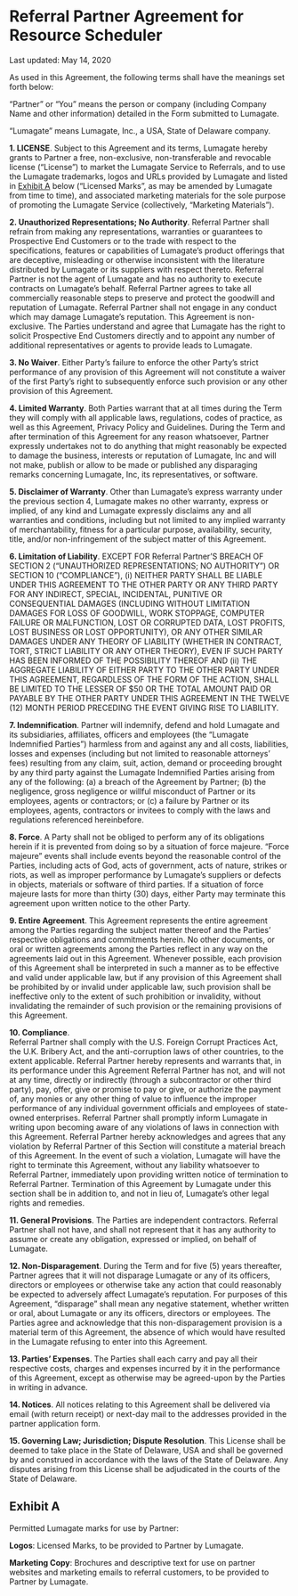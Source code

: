 # Referral Partner Agreement for Resource Scheduler

Last updated: May 14, 2020

As used in this Agreement, the following terms shall have the meanings set forth below:

“Partner” or “You” means the person or company (including Company Name and other information) detailed in the Form submitted to Lumagate.

“Lumagate” means Lumagate, Inc., a USA, State of Delaware company.

**1. LICENSE**. Subject to this Agreement and its terms, Lumagate hereby grants to Partner a free, non-exclusive, non-transferable and revocable license (“License”) to market the Lumagate Service to Referrals, and to use the Lumagate trademarks, logos and URLs provided by Lumagate and listed in [Exhibit A](#exhibit-a) below (“Licensed Marks”, as may be amended by Lumagate from time to time), and associated marketing materials for the sole purpose of promoting the Lumagate Service (collectively, “Marketing Materials”).

**2. Unauthorized Representations; No Authority**. Referral Partner shall refrain from making any representations, warranties or guarantees to Prospective End Customers or to the trade with respect to the specifications, features or capabilities of Lumagate’s product offerings that are deceptive, misleading or otherwise inconsistent with the literature distributed by Lumagate or its suppliers with respect thereto.  Referral Partner is not the agent of Lumagate and has no authority to execute contracts on Lumagate’s behalf. Referral Partner agrees to take all commercially reasonable steps to preserve and protect the goodwill and reputation of Lumagate.  Referral Partner shall not engage in any conduct which may damage Lumagate’s reputation. This Agreement is non-exclusive. The Parties understand and agree that Lumagate has the right to solicit Prospective End Customers directly and to appoint any number of additional representatives or agents to provide leads to Lumagate.

**3. No Waiver**. 
Either Party’s failure to enforce the other Party’s strict performance of any provision of this Agreement will not constitute a waiver of the first Party’s right to subsequently enforce such provision or any other provision of this Agreement.

**4. Limited Warranty**. 
Both Parties warrant that at all times during the Term they will comply with all applicable laws, regulations, codes of practice, as well as this Agreement, Privacy Policy and Guidelines. During the Term and after termination of this Agreement for any reason whatsoever, Partner expressly undertakes not to do anything that might reasonably be expected to damage the business, interests or reputation of Lumagate, Inc and will not make, publish or allow to be made or published any disparaging remarks concerning Lumagate, Inc, its representatives, or software.

**5. Disclaimer of Warranty**. 
Other than Lumagate’s express warranty under the previous section 4, Lumagate makes no other warranty, express or implied, of any kind and Lumagate expressly disclaims any and all warranties and conditions, including but not limited to any implied warranty of merchantability, fitness for a particular purpose, availability, security, title, and/or non-infringement of the subject matter of this Agreement.

**6. Limitation of Liability**. 
EXCEPT FOR Referral Partner’S BREACH OF SECTION 2 (“UNAUTHORIZED REPRESENTATIONS; NO AUTHORITY”) OR SECTION 10 (“COMPLIANCE”), (i) NEITHER PARTY SHALL BE LIABLE UNDER THIS AGREEMENT TO THE OTHER PARTY OR ANY THIRD PARTY FOR ANY INDIRECT, SPECIAL, INCIDENTAL, PUNITIVE OR CONSEQUENTIAL DAMAGES (INCLUDING WITHOUT LIMITATION DAMAGES FOR LOSS OF GOODWILL, WORK STOPPAGE, COMPUTER FAILURE OR MALFUNCTION, LOST OR CORRUPTED DATA, LOST PROFITS, LOST BUSINESS OR LOST OPPORTUNITY), OR ANY OTHER SIMILAR DAMAGES UNDER ANY THEORY OF LIABILITY (WHETHER IN CONTRACT, TORT, STRICT LIABILITY OR ANY OTHER THEORY), EVEN IF SUCH PARTY HAS BEEN INFORMED OF THE POSSIBILITY THEREOF AND (ii) THE AGGREGATE LIABILITY OF EITHER PARTY TO THE OTHER PARTY UNDER THIS AGREEMENT, REGARDLESS OF THE FORM OF THE ACTION, SHALL BE LIMITED TO THE LESSER OF $50 OR THE TOTAL AMOUNT PAID OR PAYABLE BY THE OTHER PARTY UNDER THIS AGREEMENT IN THE TWELVE (12) MONTH PERIOD PRECEDING THE EVENT GIVING RISE TO LIABILITY.

**7. Indemnification**. 
Partner will indemnify, defend and hold Lumagate and its subsidiaries, affiliates, officers and employees (the “Lumagate Indemnified Parties”) harmless from and against any and all costs, liabilities, losses and expenses (including but not limited to reasonable attorneys’ fees) resulting from any claim, suit, action, demand or proceeding brought by any third party against the Lumagate Indemnified Parties arising from any of the following: (a) a breach of the Agreement by Partner; (b) the negligence, gross negligence or willful misconduct of Partner or its employees, agents or contractors; or (c) a failure by Partner or its employees, agents, contractors or invitees to comply with the laws and regulations referenced hereinbefore.

**8. Force**. 
A Party shall not be obliged to perform any of its obligations herein if it is prevented from doing so by a situation of force majeure. “Force majeure” events shall include events beyond the reasonable control of the Parties, including acts of God, acts of government, acts of nature, strikes or riots, as well as improper performance by Lumagate’s suppliers or defects in objects, materials or software of third parties. If a situation of force majeure lasts for more than thirty (30) days, either Party may terminate this agreement upon written notice to the other Party.

**9. Entire Agreement**. This Agreement represents the entire agreement among the Parties regarding the subject matter thereof and the Parties’ respective obligations and commitments herein. No other documents, or oral or written agreements among the Parties reflect in any way on the agreements laid out in this Agreement. Whenever possible, each provision of this Agreement shall be interpreted in such a manner as to be effective and valid under applicable law, but if any provision of this Agreement shall be prohibited by or invalid under applicable law, such provision shall be ineffective only to the extent of such prohibition or invalidity, without invalidating the remainder of such provision or the remaining provisions of this Agreement.

**10. Compliance**.  
Referral Partner shall comply with the U.S. Foreign Corrupt Practices Act, the U.K. Bribery Act, and the anti-corruption laws of other countries, to the extent applicable.  Referral Partner hereby represents and warrants that, in its performance under this Agreement Referral Partner has not, and will not at any time, directly or indirectly (through a subcontractor or other third party), pay, offer, give or promise to pay or give, or authorize the payment of, any monies or any other thing of value to influence the improper performance of any individual government officials and employees of state-owned enterprises. Referral Partner shall promptly inform Lumagate in writing upon becoming aware of any violations of laws in connection with this Agreement.  Referral Partner hereby acknowledges and agrees that any violation by Referral Partner of this Section will constitute a material breach of this Agreement. In the event of such a violation, Lumagate will have the right to terminate this Agreement, without any liability whatsoever to Referral Partner, immediately upon providing written notice of termination to Referral Partner. Termination of this Agreement by Lumagate under this section shall be in addition to, and not in lieu of, Lumagate’s other legal rights and remedies.

**11. General Provisions**. The Parties are independent contractors. Referral Partner shall not have, and shall not represent that it has any authority to assume or create any obligation, expressed or implied, on behalf of Lumagate.  

**12. Non-Disparagement**. During the Term and for five (5) years thereafter, Partner agrees that it will not disparage Lumagate or any of its officers, directors or employees or otherwise take any action that could reasonably be expected to adversely affect Lumagate’s reputation. For purposes of this Agreement, “disparage” shall mean any negative statement, whether written or oral, about Lumagate or any its officers, directors or employees. The Parties agree and acknowledge that this non-disparagement provision is a material term of this Agreement, the absence of which would have resulted in the Lumagate refusing to enter into this Agreement.

**13. Parties’ Expenses**. The Parties shall each carry and pay all their respective costs, charges and expenses incurred by it in the performance of this Agreement, except as otherwise may be agreed-upon by the Parties in writing in advance.

**14. Notices**. All notices relating to this Agreement shall be delivered via email (with return receipt) or next-day mail to the addresses provided in the partner application form.

**15. Governing Law; Jurisdiction; Dispute Resolution**. This License shall be deemed to take place in the State of Delaware, USA and shall
    be governed by and construed in accordance with the laws of the State of
    Delaware. Any disputes arising from this License shall be adjudicated in the
    courts of the State of Delaware.

## Exhibit A

Permitted Lumagate marks for use by Partner:

**Logos**: Licensed Marks, to be provided to Partner by Lumagate.

**Marketing Copy**: Brochures and descriptive text for use on partner websites and marketing emails to referral customers, to be provided to Partner by Lumagate.
